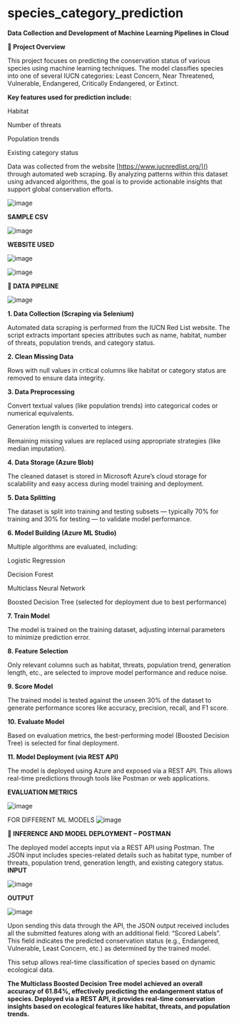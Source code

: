 # species_category_prediction
**Data Collection and Development of Machine Learning Pipelines in Cloud**

**🐾 Project Overview**

This project focuses on predicting the conservation status of various species using machine learning techniques. The model classifies species into one of several IUCN categories: Least Concern, Near Threatened, Vulnerable, Endangered, Critically Endangered, or Extinct.

**Key features used for prediction include:**

Habitat

Number of threats

Population trends

Existing category status

Data was collected from the website [https://www.iucnredlist.org/]() through automated web scraping. By analyzing patterns within this dataset using advanced algorithms, the goal is to provide actionable insights that support global conservation efforts.


![image](https://github.com/user-attachments/assets/0bdd4347-eba9-49fc-9ff0-3c573a10a7b0)

**SAMPLE CSV**


![image](https://github.com/user-attachments/assets/7558923b-c7b5-4d61-a6b5-44f6b909a73e)


**WEBSITE USED**

![image](https://github.com/user-attachments/assets/0824aab4-49c8-4e5d-95b7-77ca328e55b6)



![image](https://github.com/user-attachments/assets/984386be-e62a-4961-9b20-8798face3048)






**🧪 DATA PIPELINE**

![image](https://github.com/user-attachments/assets/d24eb30a-773a-405b-928f-cb2021169ffa)



**1. Data Collection (Scraping via Selenium)**

Automated data scraping is performed from the IUCN Red List website. The script extracts important species attributes such as name, habitat, number of threats, population trends, and category status.

**2. Clean Missing Data** 

Rows with null values in critical columns like habitat or category status are removed to ensure data integrity.

**3. Data Preprocessing**


Convert textual values (like population trends) into categorical codes or numerical equivalents.

Generation length is converted to integers.

Remaining missing values are replaced using appropriate strategies (like median imputation).

**4. Data Storage (Azure Blob)**

The cleaned dataset is stored in Microsoft Azure’s cloud storage for scalability and easy access during model training and deployment.

**5. Data Splitting**

The dataset is split into training and testing subsets — typically 70% for training and 30% for testing — to validate model performance.

**6. Model Building (Azure ML Studio)**

Multiple algorithms are evaluated, including:

Logistic Regression

Decision Forest

Multiclass Neural Network

Boosted Decision Tree (selected for deployment due to best performance)

**7. Train Model**

The model is trained on the training dataset, adjusting internal parameters to minimize prediction error.

**8. Feature Selection**

Only relevant columns such as habitat, threats, population trend, generation length, etc., are selected to improve model performance and reduce noise.

**9. Score Model**

The trained model is tested against the unseen 30% of the dataset to generate performance scores like accuracy, precision, recall, and F1 score.

**10. Evaluate Model**

Based on evaluation metrics, the best-performing model (Boosted Decision Tree) is selected for final deployment.

**11. Model Deployment (via REST API)**

The model is deployed using Azure and exposed via a REST API. This allows real-time predictions through tools like Postman or web applications.




  



**EVALUATION METRICS**

![image](https://github.com/user-attachments/assets/c908add8-c20e-460d-9319-154ad5a9a2f6)







FOR DIFFERENT ML MODELS
![image](https://github.com/user-attachments/assets/2d67a2db-eab1-4dc1-9df5-c5ee5da455c6)







**🚀 INFERENCE AND MODEL DEPLOYMENT – POSTMAN**


The deployed model accepts input via a REST API using Postman. The JSON input includes species-related details such as habitat type, number of threats, population trend, generation length, and existing category status.
**INPUT**

![image](https://github.com/user-attachments/assets/30eaac78-6a23-4717-a7db-cda369427fb9)



**OUTPUT**


![image](https://github.com/user-attachments/assets/6e42770c-bf84-4347-89b7-6f1eb68d8af4)


Upon sending this data through the API, the JSON output received includes all the submitted features along with an additional field: “Scored Labels”. This field indicates the predicted conservation status (e.g., Endangered, Vulnerable, Least Concern, etc.) as determined by the trained model.

This setup allows real-time classification of species based on dynamic ecological data.




**The Multiclass Boosted Decision Tree model achieved an overall accuracy of 61.84%, effectively predicting the endangerment status of species. Deployed via a REST API, it provides real-time conservation insights based on ecological features like habitat, threats, and population trends.**














